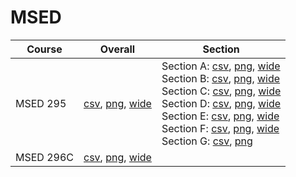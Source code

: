 # MSED

| Course | Overall | Section |
| ------ | ------- | ------- |
| MSED 295 | [csv](https://github.com/UCSD-Historical-Enrollment-Data/2024Spring/blob/main/overall/MSED%20295.csv), [png](https://raw.githubusercontent.com/UCSD-Historical-Enrollment-Data/2024Spring/main/plot_overall/MSED%20295.png), [wide](https://raw.githubusercontent.com/UCSD-Historical-Enrollment-Data/2024Spring/main/plot_overall_wide/MSED%20295.png) | Section A: [csv](https://github.com/UCSD-Historical-Enrollment-Data/2024Spring/blob/main/section/MSED%20295_A.csv), [png](https://raw.githubusercontent.com/UCSD-Historical-Enrollment-Data/2024Spring/main/plot_section/MSED%20295_A.png), [wide](https://raw.githubusercontent.com/UCSD-Historical-Enrollment-Data/2024Spring/main/plot_section_wide/MSED%20295_A.png)<br>Section B: [csv](https://github.com/UCSD-Historical-Enrollment-Data/2024Spring/blob/main/section/MSED%20295_B.csv), [png](https://raw.githubusercontent.com/UCSD-Historical-Enrollment-Data/2024Spring/main/plot_section/MSED%20295_B.png), [wide](https://raw.githubusercontent.com/UCSD-Historical-Enrollment-Data/2024Spring/main/plot_section_wide/MSED%20295_B.png)<br>Section C: [csv](https://github.com/UCSD-Historical-Enrollment-Data/2024Spring/blob/main/section/MSED%20295_C.csv), [png](https://raw.githubusercontent.com/UCSD-Historical-Enrollment-Data/2024Spring/main/plot_section/MSED%20295_C.png), [wide](https://raw.githubusercontent.com/UCSD-Historical-Enrollment-Data/2024Spring/main/plot_section_wide/MSED%20295_C.png)<br>Section D: [csv](https://github.com/UCSD-Historical-Enrollment-Data/2024Spring/blob/main/section/MSED%20295_D.csv), [png](https://raw.githubusercontent.com/UCSD-Historical-Enrollment-Data/2024Spring/main/plot_section/MSED%20295_D.png), [wide](https://raw.githubusercontent.com/UCSD-Historical-Enrollment-Data/2024Spring/main/plot_section_wide/MSED%20295_D.png)<br>Section E: [csv](https://github.com/UCSD-Historical-Enrollment-Data/2024Spring/blob/main/section/MSED%20295_E.csv), [png](https://raw.githubusercontent.com/UCSD-Historical-Enrollment-Data/2024Spring/main/plot_section/MSED%20295_E.png), [wide](https://raw.githubusercontent.com/UCSD-Historical-Enrollment-Data/2024Spring/main/plot_section_wide/MSED%20295_E.png)<br>Section F: [csv](https://github.com/UCSD-Historical-Enrollment-Data/2024Spring/blob/main/section/MSED%20295_F.csv), [png](https://raw.githubusercontent.com/UCSD-Historical-Enrollment-Data/2024Spring/main/plot_section/MSED%20295_F.png), [wide](https://raw.githubusercontent.com/UCSD-Historical-Enrollment-Data/2024Spring/main/plot_section_wide/MSED%20295_F.png)<br>Section G: [csv](https://github.com/UCSD-Historical-Enrollment-Data/2024Spring/blob/main/section/MSED%20295_G.csv), [png](https://raw.githubusercontent.com/UCSD-Historical-Enrollment-Data/2024Spring/main/plot_section/MSED%20295_G.png) |
| MSED 296C | [csv](https://github.com/UCSD-Historical-Enrollment-Data/2024Spring/blob/main/overall/MSED%20296C.csv), [png](https://raw.githubusercontent.com/UCSD-Historical-Enrollment-Data/2024Spring/main/plot_overall/MSED%20296C.png), [wide](https://raw.githubusercontent.com/UCSD-Historical-Enrollment-Data/2024Spring/main/plot_overall_wide/MSED%20296C.png) |  |
